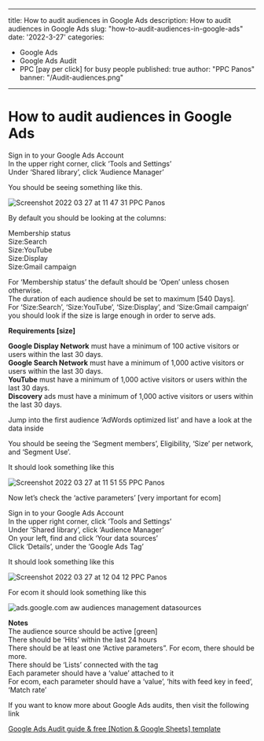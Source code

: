 
---
title: How to audit audiences in Google Ads
description: How to audit audiences in Google Ads
slug: "how-to-audit-audiences-in-google-ads"
date: '2022-3-27'
categories:
- Google Ads
- Google Ads Audit
- PPC [pay per click] for busy people
published: true
author: "PPC Panos"
banner: "/Audit-audiences.png"
---






# How to audit audiences in Google Ads

Sign in to your Google Ads Account  
In the upper right corner, click ‘Tools and Settings’  
Under ‘Shared library’, click ‘Audience Manager’

You should be seeing something like this.

![Screenshot 2022 03 27 at 11 47 31 PPC Panos](/Screenshot-2022-03-27-at-11-47-31-PPC-Panos.png "How to audit audiences in Google Ads")

By default you should be looking at the columns:

Membership status  
Size:Search  
Size:YouTube  
Size:Display  
Size:Gmail campaign

For ‘Membership status’ the default should be ‘Open’ unless chosen otherwise.  
The duration of each audience should be set to maximum [540 Days].  
For ‘Size:Search’, ‘Size:YouTube’, ‘Size:Display’, and ‘Size:Gmail campaign’ you should look if the size is large enough in order to serve ads.

**Requirements [size]**

**Google Display Network**  must have a minimum of 100 active visitors or users within the last 30 days.  
**Google Search Network**  must have a minimum of 1,000 active visitors or users within the last 30 days.  
**YouTube**  must have a minimum of 1,000 active visitors or users within the last 30 days.  
**Discovery**  ads must have a minimum of 1,000 active visitors or users within the last 30 days.

Jump into the first audience ‘AdWords optimized list’ and have a look at the data inside

You should be seeing the ‘Segment members’, Eligibility, ‘Size’ per network, and ‘Segment Use’.

It should look something like this

![Screenshot 2022 03 27 at 11 51 55 PPC Panos](/Screenshot-2022-03-27-at-11-51-55-PPC-Panos.png "How to audit audiences in Google Ads")

Now let’s check the ‘active parameters’ [very important for ecom]

Sign in to your Google Ads Account  
In the upper right corner, click ‘Tools and Settings’  
Under ‘Shared library’, click ‘Audience Manager’  
On your left, find and click ‘Your data sources’  
Click ‘Details’, under the ‘Google Ads Tag’

It should look something like this

![Screenshot 2022 03 27 at 12 04 12 PPC Panos](/Screenshot-2022-03-27-at-12-04-12-PPC-Panos.png "How to audit audiences in Google Ads")

For ecom it should look something like this

![ads.google.com aw audiences management datasources](/ads.google.com_aw_audiences_management_datasources.png "How to audit audiences in Google Ads")

**Notes**  
The audience source should be active [green]  
There should be ‘Hits’ within the last 24 hours  
There should be at least one ‘Active parameters”. For ecom, there should be more.  
There should be ‘Lists’ connected with the tag  
Each parameter should have a ‘value’ attached to it  
For ecom, each parameter should have a ‘value’, ‘hits with feed key in feed’, ‘Match rate’

If you want to know more about Google Ads audits, then visit the following link

[Google Ads Audit guide & free [Notion & Google Sheets] template](https://ppcpanos.com/free-google-ads-audit-template-v1/)
